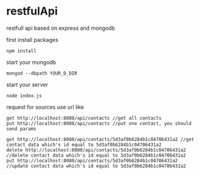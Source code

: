 # restfulApi
restfull api based on express and mongodb

first install packages
```
npm install
```

start your mongodb
```
mongod --dbpath YOUR_D_DIR
```

start your server
```
node index.js
```

request for sources use url like
```
get http://localhost:8080/api/contacts //get all contacts
put http://localhost:8080/api/contacts //put one contact, you should send params

get http://localhost:8080/api/contacts/5d3af0b6284b1c04706431a2 //get contact data which's id equal to 5d3af0b6284b1c04706431a2
delete http://localhost:8080/api/contacts/5d3af0b6284b1c04706431a2 //delete contact data which's id equal to 5d3af0b6284b1c04706431a2
put http://localhost:8080/api/contacts/5d3af0b6284b1c04706431a2 //update contact data which's id equal to 5d3af0b6284b1c04706431a2
```

